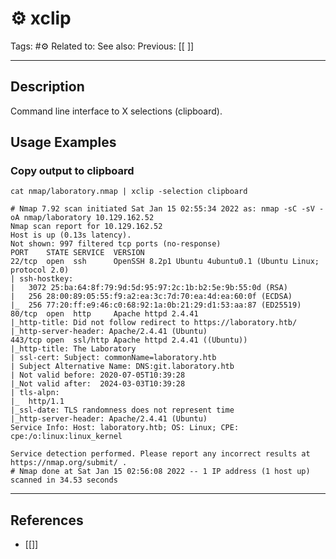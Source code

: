 # ⚙️ xclip
Tags: #⚙️ 
Related to: 
See also: 
Previous: [[ ]]

---
## Description

Command line interface to X selections (clipboard).

## Usage Examples

### Copy output to clipboard

	cat nmap/laboratory.nmap | xclip -selection clipboard

```
# Nmap 7.92 scan initiated Sat Jan 15 02:55:34 2022 as: nmap -sC -sV -oA nmap/laboratory 10.129.162.52
Nmap scan report for 10.129.162.52
Host is up (0.13s latency).
Not shown: 997 filtered tcp ports (no-response)
PORT    STATE SERVICE  VERSION
22/tcp  open  ssh      OpenSSH 8.2p1 Ubuntu 4ubuntu0.1 (Ubuntu Linux; protocol 2.0)
| ssh-hostkey: 
|   3072 25:ba:64:8f:79:9d:5d:95:97:2c:1b:b2:5e:9b:55:0d (RSA)
|   256 28:00:89:05:55:f9:a2:ea:3c:7d:70:ea:4d:ea:60:0f (ECDSA)
|_  256 77:20:ff:e9:46:c0:68:92:1a:0b:21:29:d1:53:aa:87 (ED25519)
80/tcp  open  http     Apache httpd 2.4.41
|_http-title: Did not follow redirect to https://laboratory.htb/
|_http-server-header: Apache/2.4.41 (Ubuntu)
443/tcp open  ssl/http Apache httpd 2.4.41 ((Ubuntu))
|_http-title: The Laboratory
| ssl-cert: Subject: commonName=laboratory.htb
| Subject Alternative Name: DNS:git.laboratory.htb
| Not valid before: 2020-07-05T10:39:28
|_Not valid after:  2024-03-03T10:39:28
| tls-alpn: 
|_  http/1.1
|_ssl-date: TLS randomness does not represent time
|_http-server-header: Apache/2.4.41 (Ubuntu)
Service Info: Host: laboratory.htb; OS: Linux; CPE: cpe:/o:linux:linux_kernel

Service detection performed. Please report any incorrect results at https://nmap.org/submit/ .
# Nmap done at Sat Jan 15 02:56:08 2022 -- 1 IP address (1 host up) scanned in 34.53 seconds
```
	
---
## References
- [[]]